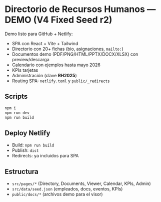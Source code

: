 
# Directorio de Recursos Humanos — DEMO (V4 Fixed Seed r2)

Demo listo para GitHub + Netlify:
- SPA con React + Vite + Tailwind
- Directorio con 20+ fichas (bio, asignaciones, `mailto:`)
- Documentos demo (PDF/PNG/HTML/PPTX/DOCX/XLSX) con preview/descarga
- Calendario con ejemplos hasta mayo 2026
- KPIs tarjetas
- Administración (clave **RH2025**)
- Routing SPA: `netlify.toml` y `public/_redirects`

## Scripts
```bash
npm i
npm run dev
npm run build
```

## Deploy Netlify
- Build: `npm run build`
- Publish: `dist`
- Redirects: ya incluidos para SPA

## Estructura
- `src/pages/*` (Directory, Documents, Viewer, Calendar, KPIs, Admin)
- `src/data/seed.json` (empleados, docs, eventos, KPIs)
- `public/docs/*` (archivos demo para el visor)
